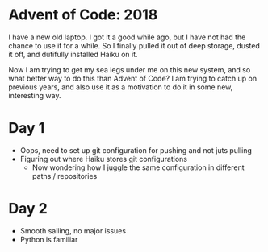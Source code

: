 # Advent of Code: 2018

I have a new old laptop.
I got it a good while ago, but I have not had the chance to use it for a while.
So I finally pulled it out of deep storage, dusted it off, and dutifully installed Haiku on it.

Now I am trying to get my sea legs under me on this new system, and so what better way to do this than Advent of Code?
I am trying to catch up on previous years, and also use it as a motivation to do it in some new, interesting way.


# Day 1
- Oops, need to set up git configuration for pushing and not juts pulling
- Figuring out where Haiku stores git configurations
    - Now wondering how I juggle the same configuration in different paths / repositories

# Day 2
- Smooth sailing, no major issues
- Python is familiar

